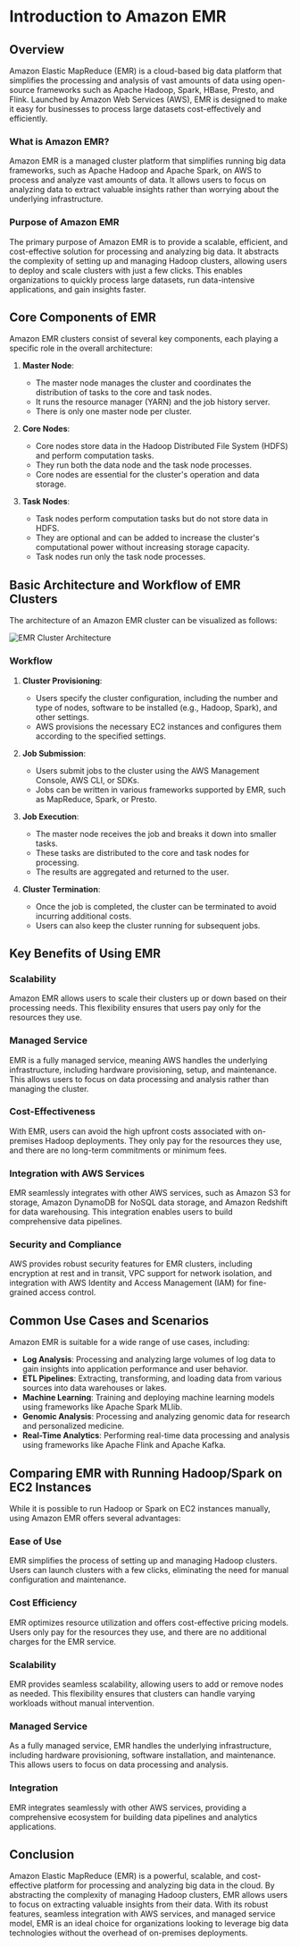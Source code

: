 # Introduction to Amazon EMR

## Overview

Amazon Elastic MapReduce (EMR) is a cloud-based big data platform that simplifies the processing and analysis of vast amounts of data using open-source frameworks such as Apache Hadoop, Spark, HBase, Presto, and Flink. Launched by Amazon Web Services (AWS), EMR is designed to make it easy for businesses to process large datasets cost-effectively and efficiently.

### What is Amazon EMR?

Amazon EMR is a managed cluster platform that simplifies running big data frameworks, such as Apache Hadoop and Apache Spark, on AWS to process and analyze vast amounts of data. It allows users to focus on analyzing data to extract valuable insights rather than worrying about the underlying infrastructure.

### Purpose of Amazon EMR

The primary purpose of Amazon EMR is to provide a scalable, efficient, and cost-effective solution for processing and analyzing big data. It abstracts the complexity of setting up and managing Hadoop clusters, allowing users to deploy and scale clusters with just a few clicks. This enables organizations to quickly process large datasets, run data-intensive applications, and gain insights faster.

## Core Components of EMR

Amazon EMR clusters consist of several key components, each playing a specific role in the overall architecture:

1. **Master Node**:
   - The master node manages the cluster and coordinates the distribution of tasks to the core and task nodes.
   - It runs the resource manager (YARN) and the job history server.
   - There is only one master node per cluster.

2. **Core Nodes**:
   - Core nodes store data in the Hadoop Distributed File System (HDFS) and perform computation tasks.
   - They run both the data node and the task node processes.
   - Core nodes are essential for the cluster's operation and data storage.

3. **Task Nodes**:
   - Task nodes perform computation tasks but do not store data in HDFS.
   - They are optional and can be added to increase the cluster's computational power without increasing storage capacity.
   - Task nodes run only the task node processes.

## Basic Architecture and Workflow of EMR Clusters

The architecture of an Amazon EMR cluster can be visualized as follows:

![EMR Cluster Architecture](https://docs.aws.amazon.com/emr/latest/ManagementGuide/images/emr-cluster-architecture.png)

### Workflow

1. **Cluster Provisioning**:
   - Users specify the cluster configuration, including the number and type of nodes, software to be installed (e.g., Hadoop, Spark), and other settings.
   - AWS provisions the necessary EC2 instances and configures them according to the specified settings.

2. **Job Submission**:
   - Users submit jobs to the cluster using the AWS Management Console, AWS CLI, or SDKs.
   - Jobs can be written in various frameworks supported by EMR, such as MapReduce, Spark, or Presto.

3. **Job Execution**:
   - The master node receives the job and breaks it down into smaller tasks.
   - These tasks are distributed to the core and task nodes for processing.
   - The results are aggregated and returned to the user.

4. **Cluster Termination**:
   - Once the job is completed, the cluster can be terminated to avoid incurring additional costs.
   - Users can also keep the cluster running for subsequent jobs.

## Key Benefits of Using EMR

### Scalability

Amazon EMR allows users to scale their clusters up or down based on their processing needs. This flexibility ensures that users pay only for the resources they use.

### Managed Service

EMR is a fully managed service, meaning AWS handles the underlying infrastructure, including hardware provisioning, setup, and maintenance. This allows users to focus on data processing and analysis rather than managing the cluster.

### Cost-Effectiveness

With EMR, users can avoid the high upfront costs associated with on-premises Hadoop deployments. They only pay for the resources they use, and there are no long-term commitments or minimum fees.

### Integration with AWS Services

EMR seamlessly integrates with other AWS services, such as Amazon S3 for storage, Amazon DynamoDB for NoSQL data storage, and Amazon Redshift for data warehousing. This integration enables users to build comprehensive data pipelines.

### Security and Compliance

AWS provides robust security features for EMR clusters, including encryption at rest and in transit, VPC support for network isolation, and integration with AWS Identity and Access Management (IAM) for fine-grained access control.

## Common Use Cases and Scenarios

Amazon EMR is suitable for a wide range of use cases, including:

- **Log Analysis**: Processing and analyzing large volumes of log data to gain insights into application performance and user behavior.
- **ETL Pipelines**: Extracting, transforming, and loading data from various sources into data warehouses or lakes.
- **Machine Learning**: Training and deploying machine learning models using frameworks like Apache Spark MLlib.
- **Genomic Analysis**: Processing and analyzing genomic data for research and personalized medicine.
- **Real-Time Analytics**: Performing real-time data processing and analysis using frameworks like Apache Flink and Apache Kafka.

## Comparing EMR with Running Hadoop/Spark on EC2 Instances

While it is possible to run Hadoop or Spark on EC2 instances manually, using Amazon EMR offers several advantages:

### Ease of Use

EMR simplifies the process of setting up and managing Hadoop clusters. Users can launch clusters with a few clicks, eliminating the need for manual configuration and maintenance.

### Cost Efficiency

EMR optimizes resource utilization and offers cost-effective pricing models. Users only pay for the resources they use, and there are no additional charges for the EMR service.

### Scalability

EMR provides seamless scalability, allowing users to add or remove nodes as needed. This flexibility ensures that clusters can handle varying workloads without manual intervention.

### Managed Service

As a fully managed service, EMR handles the underlying infrastructure, including hardware provisioning, software installation, and maintenance. This allows users to focus on data processing and analysis.

### Integration

EMR integrates seamlessly with other AWS services, providing a comprehensive ecosystem for building data pipelines and analytics applications.

## Conclusion

Amazon Elastic MapReduce (EMR) is a powerful, scalable, and cost-effective platform for processing and analyzing big data in the cloud. By abstracting the complexity of managing Hadoop clusters, EMR allows users to focus on extracting valuable insights from their data. With its robust features, seamless integration with AWS services, and managed service model, EMR is an ideal choice for organizations looking to leverage big data technologies without the overhead of on-premises deployments.